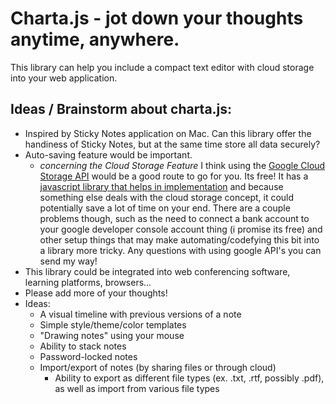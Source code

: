 # Charta.js - jot down your thoughts anytime, anywhere.

This library can help you include a compact text editor with cloud storage into your web application.

## Ideas / Brainstorm about charta.js:
* Inspired by Sticky Notes application on Mac. Can this library offer the handiness of Sticky Notes, but at the same time store all data securely?
* Auto-saving feature would be important.
  * *concerning the Cloud Storage Feature* I think using the [Google Cloud Storage API](https://cloud.google.com/storage/docs/apis) would be a good route to go for you. Its free! It has a [javascript library that helps in implementation](https://github.com/googleapis/nodejs-storage) and because something else deals with the cloud storage concept, it could potentially save a lot of time on your end. There are a couple problems though, such as the need to connect a bank account to your google developer console account thing (i promise its free) and other setup things that may make automating/codefying this bit into a library more tricky. Any questions with using google API's you can send my way!
* This library could be integrated into web conferencing software, learning platforms, browsers...
* Please add more of your thoughts!  
* Ideas:
  * A visual timeline with previous versions of a note
  * Simple style/theme/color templates
  * "Drawing notes" using your mouse
  * Ability to stack notes
  * Password-locked notes
  * Import/export of notes (by sharing files or through cloud)
    * Ability to export as different file types (ex. .txt, .rtf, possibly .pdf), as well as import from various file types
